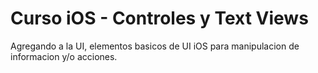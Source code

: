 # Curso iOS - Controles y Text Views
Agregando a la UI, elementos basicos de UI iOS para manipulacion de informacion y/o acciones.
